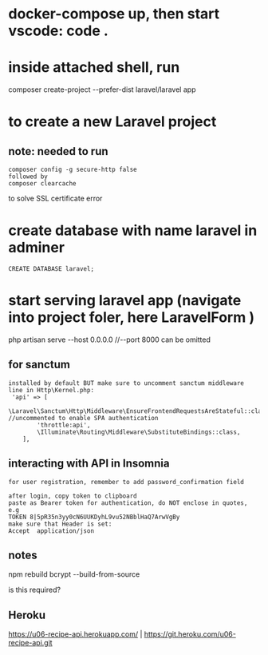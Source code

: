# docker-compose up, then start vscode: code .

# inside attached shell, run

composer create-project --prefer-dist laravel/laravel app

# to create a new Laravel project 

## note: needed to run
	composer config -g secure-http false
	followed by
	composer clearcache

to solve SSL certificate error	

# create database with name laravel in adminer
	CREATE DATABASE laravel;

# start serving laravel app (navigate into project foler, here LaravelForm )
 php artisan serve --host 0.0.0.0 //--port 8000 can be omitted


## for sanctum 
	installed by default BUT make sure to uncomment sanctum middleware line in Http\Kernel.php:
	 'api' => [
            \Laravel\Sanctum\Http\Middleware\EnsureFrontendRequestsAreStateful::class, //uncommented to enable SPA authentication
            'throttle:api',
            \Illuminate\Routing\Middleware\SubstituteBindings::class,
        ],

## interacting with API in Insomnia
	for user registration, remember to add password_confirmation field 

	after login, copy token to clipboard
	paste as Bearer token for authentication, do NOT enclose in quotes, e.g
	TOKEN 8|5pR35n3yy0cN6UUKDyhL9vu52NBblHaQ7ArwVgBy
	make sure that Header is set:
	Accept	application/json


## notes

npm rebuild bcrypt --build-from-source 

is this required?

## Heroku

https://u06-recipe-api.herokuapp.com/ | https://git.heroku.com/u06-recipe-api.git
